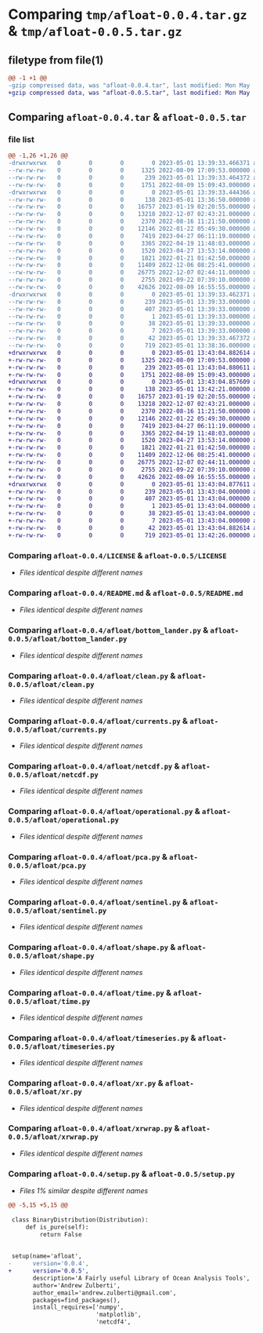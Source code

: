# Comparing `tmp/afloat-0.0.4.tar.gz` & `tmp/afloat-0.0.5.tar.gz`

## filetype from file(1)

```diff
@@ -1 +1 @@
-gzip compressed data, was "afloat-0.0.4.tar", last modified: Mon May  1 13:39:33 2023, max compression
+gzip compressed data, was "afloat-0.0.5.tar", last modified: Mon May  1 13:43:04 2023, max compression
```

## Comparing `afloat-0.0.4.tar` & `afloat-0.0.5.tar`

### file list

```diff
@@ -1,26 +1,26 @@
-drwxrwxrwx   0        0        0        0 2023-05-01 13:39:33.466371 afloat-0.0.4/
--rw-rw-rw-   0        0        0     1325 2022-08-09 17:09:53.000000 afloat-0.0.4/LICENSE
--rw-rw-rw-   0        0        0      239 2023-05-01 13:39:33.464372 afloat-0.0.4/PKG-INFO
--rw-rw-rw-   0        0        0     1751 2022-08-09 15:09:43.000000 afloat-0.0.4/README.md
-drwxrwxrwx   0        0        0        0 2023-05-01 13:39:33.444366 afloat-0.0.4/afloat/
--rw-rw-rw-   0        0        0      138 2023-05-01 13:36:50.000000 afloat-0.0.4/afloat/__init__.py
--rw-rw-rw-   0        0        0    16757 2023-01-19 02:20:55.000000 afloat-0.0.4/afloat/bottom_lander.py
--rw-rw-rw-   0        0        0    13218 2022-12-07 02:43:21.000000 afloat-0.0.4/afloat/clean.py
--rw-rw-rw-   0        0        0     2370 2022-08-16 11:21:50.000000 afloat-0.0.4/afloat/currents.py
--rw-rw-rw-   0        0        0    12146 2022-01-22 05:49:30.000000 afloat-0.0.4/afloat/netcdf.py
--rw-rw-rw-   0        0        0     7419 2023-04-27 06:11:19.000000 afloat-0.0.4/afloat/operational.py
--rw-rw-rw-   0        0        0     3365 2022-04-19 11:48:03.000000 afloat-0.0.4/afloat/pca.py
--rw-rw-rw-   0        0        0     1520 2023-04-27 13:53:14.000000 afloat-0.0.4/afloat/sentinel.py
--rw-rw-rw-   0        0        0     1821 2022-01-21 01:42:50.000000 afloat-0.0.4/afloat/shape.py
--rw-rw-rw-   0        0        0    11409 2022-12-06 08:25:41.000000 afloat-0.0.4/afloat/time.py
--rw-rw-rw-   0        0        0    26775 2022-12-07 02:44:11.000000 afloat-0.0.4/afloat/timeseries.py
--rw-rw-rw-   0        0        0     2755 2021-09-22 07:39:10.000000 afloat-0.0.4/afloat/xr.py
--rw-rw-rw-   0        0        0    42626 2022-08-09 16:55:55.000000 afloat-0.0.4/afloat/xrwrap.py
-drwxrwxrwx   0        0        0        0 2023-05-01 13:39:33.462371 afloat-0.0.4/afloat.egg-info/
--rw-rw-rw-   0        0        0      239 2023-05-01 13:39:33.000000 afloat-0.0.4/afloat.egg-info/PKG-INFO
--rw-rw-rw-   0        0        0      407 2023-05-01 13:39:33.000000 afloat-0.0.4/afloat.egg-info/SOURCES.txt
--rw-rw-rw-   0        0        0        1 2023-05-01 13:39:33.000000 afloat-0.0.4/afloat.egg-info/dependency_links.txt
--rw-rw-rw-   0        0        0       38 2023-05-01 13:39:33.000000 afloat-0.0.4/afloat.egg-info/requires.txt
--rw-rw-rw-   0        0        0        7 2023-05-01 13:39:33.000000 afloat-0.0.4/afloat.egg-info/top_level.txt
--rw-rw-rw-   0        0        0       42 2023-05-01 13:39:33.467372 afloat-0.0.4/setup.cfg
--rw-rw-rw-   0        0        0      719 2023-05-01 13:38:36.000000 afloat-0.0.4/setup.py
+drwxrwxrwx   0        0        0        0 2023-05-01 13:43:04.882614 afloat-0.0.5/
+-rw-rw-rw-   0        0        0     1325 2022-08-09 17:09:53.000000 afloat-0.0.5/LICENSE
+-rw-rw-rw-   0        0        0      239 2023-05-01 13:43:04.880611 afloat-0.0.5/PKG-INFO
+-rw-rw-rw-   0        0        0     1751 2022-08-09 15:09:43.000000 afloat-0.0.5/README.md
+drwxrwxrwx   0        0        0        0 2023-05-01 13:43:04.857609 afloat-0.0.5/afloat/
+-rw-rw-rw-   0        0        0      138 2023-05-01 13:42:21.000000 afloat-0.0.5/afloat/__init__.py
+-rw-rw-rw-   0        0        0    16757 2023-01-19 02:20:55.000000 afloat-0.0.5/afloat/bottom_lander.py
+-rw-rw-rw-   0        0        0    13218 2022-12-07 02:43:21.000000 afloat-0.0.5/afloat/clean.py
+-rw-rw-rw-   0        0        0     2370 2022-08-16 11:21:50.000000 afloat-0.0.5/afloat/currents.py
+-rw-rw-rw-   0        0        0    12146 2022-01-22 05:49:30.000000 afloat-0.0.5/afloat/netcdf.py
+-rw-rw-rw-   0        0        0     7419 2023-04-27 06:11:19.000000 afloat-0.0.5/afloat/operational.py
+-rw-rw-rw-   0        0        0     3365 2022-04-19 11:48:03.000000 afloat-0.0.5/afloat/pca.py
+-rw-rw-rw-   0        0        0     1520 2023-04-27 13:53:14.000000 afloat-0.0.5/afloat/sentinel.py
+-rw-rw-rw-   0        0        0     1821 2022-01-21 01:42:50.000000 afloat-0.0.5/afloat/shape.py
+-rw-rw-rw-   0        0        0    11409 2022-12-06 08:25:41.000000 afloat-0.0.5/afloat/time.py
+-rw-rw-rw-   0        0        0    26775 2022-12-07 02:44:11.000000 afloat-0.0.5/afloat/timeseries.py
+-rw-rw-rw-   0        0        0     2755 2021-09-22 07:39:10.000000 afloat-0.0.5/afloat/xr.py
+-rw-rw-rw-   0        0        0    42626 2022-08-09 16:55:55.000000 afloat-0.0.5/afloat/xrwrap.py
+drwxrwxrwx   0        0        0        0 2023-05-01 13:43:04.877611 afloat-0.0.5/afloat.egg-info/
+-rw-rw-rw-   0        0        0      239 2023-05-01 13:43:04.000000 afloat-0.0.5/afloat.egg-info/PKG-INFO
+-rw-rw-rw-   0        0        0      407 2023-05-01 13:43:04.000000 afloat-0.0.5/afloat.egg-info/SOURCES.txt
+-rw-rw-rw-   0        0        0        1 2023-05-01 13:43:04.000000 afloat-0.0.5/afloat.egg-info/dependency_links.txt
+-rw-rw-rw-   0        0        0       38 2023-05-01 13:43:04.000000 afloat-0.0.5/afloat.egg-info/requires.txt
+-rw-rw-rw-   0        0        0        7 2023-05-01 13:43:04.000000 afloat-0.0.5/afloat.egg-info/top_level.txt
+-rw-rw-rw-   0        0        0       42 2023-05-01 13:43:04.882614 afloat-0.0.5/setup.cfg
+-rw-rw-rw-   0        0        0      719 2023-05-01 13:42:26.000000 afloat-0.0.5/setup.py
```

### Comparing `afloat-0.0.4/LICENSE` & `afloat-0.0.5/LICENSE`

 * *Files identical despite different names*

### Comparing `afloat-0.0.4/README.md` & `afloat-0.0.5/README.md`

 * *Files identical despite different names*

### Comparing `afloat-0.0.4/afloat/bottom_lander.py` & `afloat-0.0.5/afloat/bottom_lander.py`

 * *Files identical despite different names*

### Comparing `afloat-0.0.4/afloat/clean.py` & `afloat-0.0.5/afloat/clean.py`

 * *Files identical despite different names*

### Comparing `afloat-0.0.4/afloat/currents.py` & `afloat-0.0.5/afloat/currents.py`

 * *Files identical despite different names*

### Comparing `afloat-0.0.4/afloat/netcdf.py` & `afloat-0.0.5/afloat/netcdf.py`

 * *Files identical despite different names*

### Comparing `afloat-0.0.4/afloat/operational.py` & `afloat-0.0.5/afloat/operational.py`

 * *Files identical despite different names*

### Comparing `afloat-0.0.4/afloat/pca.py` & `afloat-0.0.5/afloat/pca.py`

 * *Files identical despite different names*

### Comparing `afloat-0.0.4/afloat/sentinel.py` & `afloat-0.0.5/afloat/sentinel.py`

 * *Files identical despite different names*

### Comparing `afloat-0.0.4/afloat/shape.py` & `afloat-0.0.5/afloat/shape.py`

 * *Files identical despite different names*

### Comparing `afloat-0.0.4/afloat/time.py` & `afloat-0.0.5/afloat/time.py`

 * *Files identical despite different names*

### Comparing `afloat-0.0.4/afloat/timeseries.py` & `afloat-0.0.5/afloat/timeseries.py`

 * *Files identical despite different names*

### Comparing `afloat-0.0.4/afloat/xr.py` & `afloat-0.0.5/afloat/xr.py`

 * *Files identical despite different names*

### Comparing `afloat-0.0.4/afloat/xrwrap.py` & `afloat-0.0.5/afloat/xrwrap.py`

 * *Files identical despite different names*

### Comparing `afloat-0.0.4/setup.py` & `afloat-0.0.5/setup.py`

 * *Files 1% similar despite different names*

```diff
@@ -5,15 +5,15 @@
 
 class BinaryDistribution(Distribution):
     def is_pure(self):
         return False
 
 		
 setup(name='afloat',
-      version='0.0.4',
+      version='0.0.5',
       description='A Fairly useful Library of Ocean Analysis Tools',
       author='Andrew Zulberti',
       author_email='andrew.zulberti@gmail.com',
       packages=find_packages(),
       install_requires=['numpy',
                         'matplotlib', 
                         'netcdf4',
```

